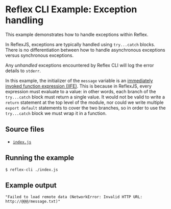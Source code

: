 # Reflex CLI Example: Exception handling

This example demonstrates how to handle exceptions within Reflex.

In ReflexJS, exceptions are typically handled using `try...catch` blocks. There is no differentiation between how to handle asynchronous exceptions versus synchronous exceptions.

Any *unhandled* exceptions encountered by Reflex CLI will log the error details to `stderr`.

In this example, the initializer of the `message` variable is an [immediately invoked function expression (IIFE)](https://developer.mozilla.org/en-US/docs/Glossary/IIFE). This is because in ReflexJS, every expression must evaluate to a value: in other words, each branch of the `try...catch` block must return a single value. It would not be valid to write a `return` statement at the top level of the module, nor could we write multiple `export default` statements to cover the two branches, so in order to use the `try...catch` block we must wrap it in a function.

## Source files

- [`index.js`](./index.js)

## Running the example

```shell
$ reflex-cli ./index.js
```

## Example output

```
"Failed to load remote data (NetworkError: Invalid HTTP URL: http://@@@/message.txt)"
```
